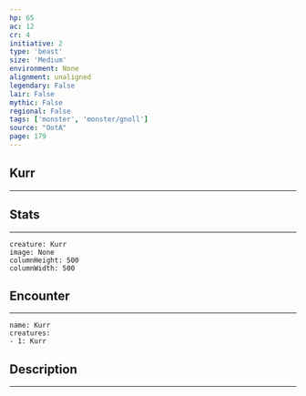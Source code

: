 ```yaml
---
hp: 65
ac: 12
cr: 4
initiative: 2
type: 'beast'    
size: 'Medium'
environment: None
alignment: unaligned
legendary: False
lair: False
mythic: False
regional: False
tags: ['monster', 'monster/gnoll']
source: "OotA"
page: 179
---
```


## Kurr
---



## Stats
---

```statblock
creature: Kurr
image: None
columnHeight: 500
columnWidth: 500
```

## Encounter
---

```encounter-table
name: Kurr
creatures:
- 1: Kurr
```

## Description
---




